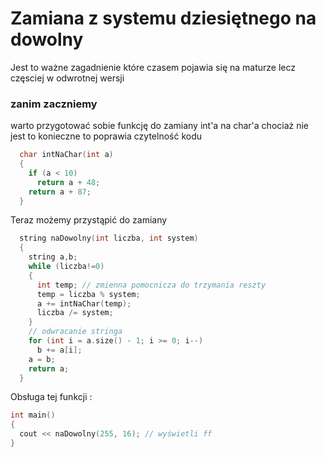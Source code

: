 # Zamiana z systemu dziesiętnego na dowolny
Jest to ważne zagadnienie które czasem pojawia się na maturze lecz częsciej w odwrotnej wersji 
### zanim zaczniemy
warto przygotować sobie funkcję do zamiany int'a na char'a chociaż nie jest to konieczne to poprawia czytelność kodu
``` c++
  char intNaChar(int a)
  {
    if (a < 10)
      return a + 48;
    return a + 87;
  }
```
Teraz możemy przystąpić do zamiany
``` c++
  string naDowolny(int liczba, int system)
  {
    string a,b;
    while (liczba!=0)
    {
      int temp; // zmienna pomocnicza do trzymania reszty
      temp = liczba % system;
      a += intNaChar(temp); 
      liczba /= system;
    }	
    // odwracanie stringa
    for (int i = a.size() - 1; i >= 0; i--)
      b += a[i];
    a = b;
    return a;
  }
  ```
  Obsługa tej funkcji :
  ``` c++
  int main()
  {
    cout << naDowolny(255, 16); // wyświetli ff
  }
```


